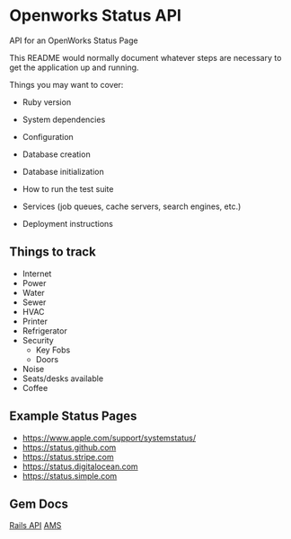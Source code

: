 # Openworks Status API
API for an OpenWorks Status Page

This README would normally document whatever steps are necessary to get the
application up and running.

Things you may want to cover:

* Ruby version

* System dependencies

* Configuration

* Database creation

* Database initialization

* How to run the test suite

* Services (job queues, cache servers, search engines, etc.)

* Deployment instructions


## Things to track

* Internet
* Power
* Water
* Sewer
* HVAC
* Printer
* Refrigerator
* Security
  * Key Fobs
  * Doors
* Noise
* Seats/desks available
* Coffee

## Example Status Pages

  * https://www.apple.com/support/systemstatus/
  * https://status.github.com
  * https://status.stripe.com
  * https://status.digitalocean.com
  * https://status.simple.com

## Gem Docs

[Rails API](https://github.com/rails-api/rails-api)
[AMS](https://github.com/rails-api/active_model_serializers)
